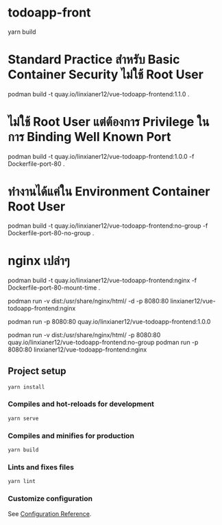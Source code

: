 # todoapp-front
yarn build

# Standard Practice สำหรับ Basic Container Security ไม่ใช้ Root User 
podman build -t  quay.io/linxianer12/vue-todoapp-frontend:1.1.0  .

# ไม่ใช้ Root User แต่ต้องการ Privilege ในการ Binding Well Known Port
podman build -t quay.io/linxianer12/vue-todoapp-frontend:1.0.0 -f Dockerfile-port-80  .

# ทำงานได้แค่ใน Environment Container Root User 
podman build -t  quay.io/linxianer12/vue-todoapp-frontend:no-group  -f Dockerfile-port-80-no-group .

# nginx เปล่าๆ
podman build -t  quay.io/linxianer12/vue-todoapp-frontend:nginx -f Dockerfile-port-80-mount-time .

podman run -v dist:/usr/share/nginx/html/ -d -p 8080:80 linxianer12/vue-todoapp-frontend:nginx 


podman run  -p 8080:80 quay.io/linxianer12/vue-todoapp-frontend:1.0.0

podman run -v dist:/usr/share/nginx/html/  -p 8080:80 quay.io/linxianer12/vue-todoapp-frontend:no-group 
podman run -p 8080:80 linxianer12/vue-todoapp-frontend:nginx 
## Project setup
```
yarn install
```

### Compiles and hot-reloads for development
```
yarn serve
```

### Compiles and minifies for production
```
yarn build
```

### Lints and fixes files
```
yarn lint
```

### Customize configuration
See [Configuration Reference](https://cli.vuejs.org/config/).
